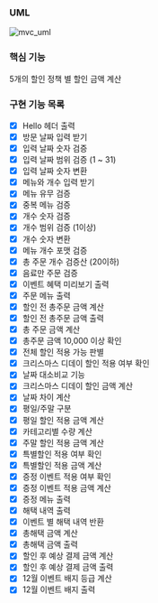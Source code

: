 ### UML
![mvc_uml](https://github.com/Arachneee/java-christmas-6-Arachneee/assets/66822642/97070e28-6386-4513-9989-33724c52712a)

### 핵심 기능
5개의 할인 정책 별 할인 금액 계산

### 구현 기능 목록
- [x] Hello 헤더 출력
- [x] 방문 날짜 입력 받기
- [x] 입력 날짜 숫자 검증
- [x] 입력 날짜 범위 검증 (1 ~ 31)
- [x] 입력 날짜 숫자 변환
- [x] 메뉴와 개수 입력 받기
- [x] 메뉴 유무 검증
- [x] 중복 메뉴 검증
- [x] 개수 숫자 검증
- [x] 개수 범위 검증 (1이상)
- [x] 개수 숫자 변환
- [x] 메뉴 개수 포맷 검증
- [x] 총 주문 개수 검증산 (20이하)
- [x] 음료만 주문 검증
- [x] 이벤트 혜택 미리보기 출력
- [x] 주문 메뉴 출력
- [x] 할인 전 총주문 금액 계산
- [x] 할인 전 총주문 금액 출력
- [x] 총 주문 금액 계산
- [x] 총주문 금액 10,000 이상 확인
- [x] 전체 할인 적용 가능 판별
- [x] 크리스마스 디데이 할인 적용 여부 확인
- [x] 날짜 대소비교 기능
- [x] 크리스마스 디데이 할인 금액 계산
- [x] 날짜 차이 계산
- [x] 평일/주말 구분
- [x] 평일 할인 적용 금액 계산
- [x] 카테고리별 수량 계산
- [x] 주말 할인 적용 금액 계산
- [x] 특별할인 적용 여부 확인
- [x] 특별할인 적용 금액 계산
- [x] 증정 이벤트 적용 여부 확인
- [x] 증정 이벤트 적용 금액 계산
- [x] 증정 메뉴 출력
- [x] 해택 내역 출력
- [x] 이벤트 별 해택 내역 반환
- [x] 총해택 금액 계산
- [x] 총해택 금액 출력
- [x] 할인 후 예상 결제 금액 계산
- [x] 할인 후 예상 결제 금액 출력
- [x] 12월 이벤트 배지 등급 계산
- [x] 12월 이벤트 배지 출력